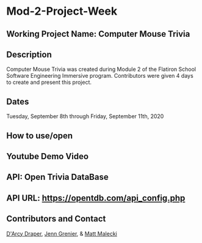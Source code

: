 # Mod-2-Project-Week

## Working Project Name: Computer Mouse Trivia

## Description

Computer Mouse Trivia was created during Module 2 of the Flatiron School Software Engineering Immersive program. Contributors were given 4 days to create and present this project.  

## Dates

Tuesday, September 8th through Friday, September 11th, 2020

## How to use/open

## Youtube Demo Video

## API:  Open Trivia DataBase

## API URL: https://opentdb.com/api_config.php

## Contributors and Contact

[D'Arcy Draper](https://www.linkedin.com/in/darcydraper3/), [Jenn Grenier](https://www.linkedin.com/in/jennifer-a-grenier/), & [Matt Malecki](https://www.linkedin.com/in/matthew-malecki-771b5712a/)